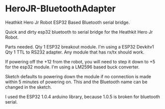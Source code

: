 # HeroJR-BluetoothAdapter
Heathkit Hero Jr Robot ESP32 Based Bluetooth serial bridge.




Quick and dirty esp32 bluetooth to serial bridge for the Heathkit Hero Jr Robot.

Parts needed.
Qty 1 ESP32 breakout module. I'm using a ESP32 Devkitv1
Qty 1 TTL to RS232 adapter. Any module that has rx/tx should work.

If powering off the +12 from the robot, you will need to step it down to +5 for the esp32 module.
I'm using a LM2596 based buck converter.

Sketch defaults to powering down the module if no connection is made within 5 minutes of powering on.
This and the Bluetooth name can be changed in the sketch.

I used the ESP32 1.0.4 arduino library, because 1.0.5 is broken for bluetooth serial.
